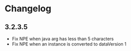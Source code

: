 # Changelog

## 3.2.3.5
- Fix NPE when java arg has less than 5 characters
- Fix NPE when an instance is converted to dataVersion 1